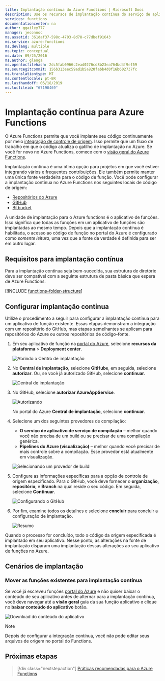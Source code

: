 ```yaml
---
title: Implantação contínua do Azure Functions | Microsoft Docs
description: Use os recursos de implantação contínua do serviço de aplicativo do Azure para publicar suas funções.
services: functions
documentationcenter: na
author: ggailey777
manager: jeconnoc
ms.assetid: 361daf37-598c-4703-8d78-c77dbef91643
ms.service: azure-functions
ms.devlang: multiple
ms.topic: conceptual
ms.date: 09/25/2016
ms.author: glenga
ms.openlocfilehash: 2dc5fab0966c2ead0276cd8b23ea764bd4f9ef59
ms.sourcegitcommit: 156b313eec59ad1b5a820fabb4d0f16b602737fc
ms.translationtype: MT
ms.contentlocale: pt-BR
ms.lasthandoff: 06/18/2019
ms.locfileid: "67190469"
---
```

# <a name="continuous-deployment-for-azure-functions"></a>Implantação contínua para Azure Functions

O Azure Functions permite que você implante seu código continuamente por meio [integração de controle de origem](functions-deployment-technologies.md#source-control). Isso permite que um fluxo de trabalho em que o código atualiza o gatilho de implantação no Azure. Se você for novo no Azure Functions, comece com o [visão geral do Azure Functions](functions-overview.md).

Implantação contínua é uma ótima opção para projetos em que você estiver integrando vários e frequentes contribuições. Ele também permite manter uma única fonte verdadeira para o código de função. Você pode configurar a implantação contínua no Azure Functions nos seguintes locais de código de origem:

* [Repositórios do Azure](https://azure.microsoft.com/services/devops/repos/)
* [GitHub](https://github.com)
* [Bitbucket](https://bitbucket.org/)

A unidade de implantação para o Azure functions é o aplicativo de funções. Isso significa que todas as funções em um aplicativo de funções são implantadas ao mesmo tempo. Depois que a implantação contínua é habilitada, o acesso ao código de função no portal do Azure é configurado como *somente leitura*, uma vez que a fonte da verdade é definida para ser em outro lugar.

## <a name="requirements-for-continuous-deployment"></a>Requisitos para implantação contínua

Para a implantação contínua seja bem-sucedida, sua estrutura de diretório deve ser compatível com a seguinte estrutura de pasta básica que espera de Azure Functions:

[!INCLUDE [functions-folder-structure](../../includes/functions-folder-structure.md)]

## <a name="credentials"></a>Configurar implantação contínua

Utilize o procedimento a seguir para configurar a implantação contínua para um aplicativo de função existente. Essas etapas demonstram a integração com um repositório do GitHub, mas etapas semelhantes se aplicam para repositórios do Azure ou outros repositórios de código-fonte.

1. Em seu aplicativo de função na [portal do Azure](https://portal.azure.com), selecione **recursos da plataforma** > **Deployment center**.

    ![Abrindo o Centro de implantação](./media/functions-continuous-deployment/platform-features.png)

2. No **Central de implantação**, selecione **GitHub**e, em seguida, selecione **autorizar**. Ou, se você já autorizado GitHub, selecione **continuar**. 

    ![Central de implantação](./media/functions-continuous-deployment/github.png)

3. No GitHub, selecione **autorizar AzureAppService**. 

    ![Autorizando](./media/functions-continuous-deployment/authorize.png)
    
    No portal do Azure **Central de implantação**, selecione **continuar**.

4. Selecione um dos seguintes provedores de compilação:

    * **O serviço de aplicativo de serviço de compilação** – melhor quando você não precisa de um build ou se precisar de uma compilação genérica.
    * **Pipelines do Azure (visualização)** – melhor quando você precisar de mais controle sobre a compilação. Esse provedor está atualmente em visualização.

    ![Selecionando um provedor de build](./media/functions-continuous-deployment/build.png)

5. Configure as informações específicas para a opção de controle de origem especificado. Para o GitHub, você deve fornecer o **organização**, **repositório**, e **Branch** na qual reside o seu código. Em seguida, selecione **Continuar**.

    ![Configurando o GitHub](./media/functions-continuous-deployment/github-specifics.png)

6. Por fim, examine todos os detalhes e selecione **concluir** para concluir a configuração de implantação.

    ![Resumo](./media/functions-continuous-deployment/summary.png)

Quando o processo for concluído, todo o código da origem especificada é implantado em seu aplicativo. Nesse ponto, as alterações na fonte de implantação disparam uma implantação dessas alterações ao seu aplicativo de funções no Azure.

## <a name="deployment-scenarios"></a>Cenários de implantação

<a name="existing"></a>
### <a name="move-existing-functions-to-continuous-deployment"></a>Mover as funções existentes para implantação contínua

Se você já escreveu funções [portal do Azure](https://portal.azure.com) e não quiser baixar o conteúdo de seu aplicativo antes de alternar para a implantação contínua, você deve navegar até a **visão geral** guia da sua função aplicativo e clique no **baixar conteúdo do aplicativo** botão.

![Download do conteúdo do aplicativo](./media/functions-continuous-deployment/download.png)

> [!NOTE]
> Depois de configurar a integração contínua, você não pode editar seus arquivos de origem no portal do Functions.

## <a name="next-steps"></a>Próximas etapas

> [!div class="nextstepaction"]
> [Práticas recomendadas para o Azure Functions](functions-best-practices.md)
